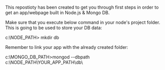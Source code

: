This repostioty has been created to get you through first steps in order to get an app/webpage built in Node.js & Mongo DB.

Make sure that you execute below command in your node's project folder. This is going to be used to store your DB data: 

c:\NODE_PATH> mkdir db

Remember to link your app with the already created folder:

c:\MONGO_DB_PATH>mongod --dbpath c:\NODE_PATH\YOUR_APP_PATH\db\
